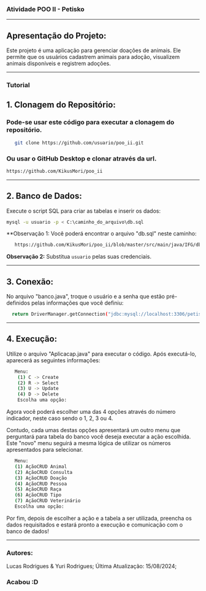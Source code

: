 
### Atividade POO II - Petisko

---

## Apresentação do Projeto:

Este projeto é uma aplicação para gerenciar doações de animais. Ele permite que os usuários cadastrem animais para adoção, visualizem animais disponíveis e registrem adoções.

---

### Tutorial

## 1. Clonagem do Repositório:

   ### Pode-se usar este código para executar a clonagem do repositório.
   
    
   ```bash
      git clone https://github.com/usuario/poo_ii.git
   ```

   ### Ou usar o GitHub Desktop e clonar através da url.
   
   ```bash
   https://github.com/KikusMori/poo_ii
   ```

---

## 2. Banco de Dados:

Execute o script SQL para criar as tabelas e inserir os dados:
   
   ```bash
   mysql -u usuario -p < C:\caminho_do_arquivo\db.sql
   ```
**Observação 1: Você poderá encontrar o arquivo "db.sql" neste caminho:

```bash
   https://github.com/KikusMori/poo_ii/blob/master/src/main/java/IFG/db.sql
```

**Observação 2:** Substitua `usuario` pelas suas credenciais.

---

## 3. Conexão:

   No arquivo "banco.java", troque o usuário e a senha que estão pré-definidos pelas informações que você definiu:
   ```bash 
     return DriverManager.getConnection("jdbc:mysql://localhost:3306/petisko","megauser","mysql123");
   ```

---

## 4. Execução:

   Utilize o arquivo "Aplicacap.java" para executar o código.
   Após executá-lo, aparecerá as seguintes informações:
   
   ```bash
      Menu:
       (1) C -> Create
       (2) R -> Select
       (3) U -> Update
       (4) D -> Delete
       Escolha uma opção: 
   ```
   Agora você poderá escolher uma das 4 opções através do número indicador, neste caso sendo o 1, 2, 3 ou 4. 
   
   Contudo, cada umas destas opções apresentará um outro menu que perguntará para tabela do banco você deseja executar a ação escolhida. Este "novo" menu seguirá a mesma lógica de utilizar os números apresentados para selecionar.

   ```bash 
      Menu:
	  (1) AçãoCRUD Animal
	  (2) AçãoCRUD Consulta
	  (3) AçãoCRUD Doação
	  (4) AçãoCRUD Pessoa
	  (5) AçãoCRUD Raça
	  (6) AçãoCRUD Tipo
	  (7) AçãoCRUD Veterinário
	  Escolha uma opção: 
   ```
   Por fim, depois de escolher a ação e a tabela a ser utilizada, preencha os dados requisitados e estará pronto a execução e comunicação com o banco de dados!
   
---
### Autores:

Lucas Rodrigues & Yuri Rodrigues;
Última Atualização: 15/08/2024;

### Acabou :D


